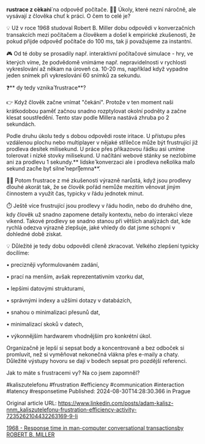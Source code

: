 **rustrace z c**̌**eka**́**ni**́ na odpověď počítače. 😮‍💨 Úkoly, které nezní náročně, ale vysávají z člověka chuť k práci. O čem to celé je?


💡 Už v roce 1968 studoval Robert B. Miller dobu odpovědi v konverzačních transakcích mezi počítačem a člověkem a došel k empirické zkušenosti, že pokud přijde odpověď počítače do 100 ms, tak ji považujeme za instantní.


🎮 Od té doby se prosadily např. interaktivní počítačové simulace - hry, ve kterých víme, že podvědomě vnímáme např. nepravidelnosti v rychlosti vykreslování až někam na úroveň ca. 10-20 ms, například když vypadne jeden snímek při vykreslování 60 snímků za sekundu.


❓** dy tedy vznika**́** frustrace**?


👉 Když člověk začne vnímat "čekání". Protože v ten moment naši krátkodobou paměť začnou snadno rozptylovat okolní podněty a začne klesat soustředění. Tento stav podle Millera nastává zhruba po 2 sekundách.


Podle druhu úkolu tedy s dobou odpovědi roste iritace. U přístupu přes vzdálenou plochu nebo multiplayer v nějaké střílečce může být frustrující již prodleva desítek milisekund. U práce přes příkazovou řádku asi umíme tolerovat i nízké stovky milisekund. U načítání webové stánky se nezlobíme ani za prodlevu 1 sekundy.**  lidske**́** konverzaci ale i prodleva ne**̌**kolika ma**́**lo sekund zac**̌**ne by**́**t silne**̌** nepr**̌**i**́**jemna**́.


😮‍💨 Potom frustrace z mé zkušenosti výrazně narůstá, když jsou prodlevy dlouhé akorát tak, že se člověk pořád nemůže mezitím věnovat jiným činnostem a využít čas, typicky v řádu jednotek minut.


⏱️ Ještě více frustrující jsou prodlevy v řádu hodin, nebo do druhého dne, kdy člověk už snadno zapomene detaily kontextu, nebo do interakcí vleze víkend. Takové prodlevy se snadno stanou při větších analýzách dat, kde rychlá odezva výrazně zlepšuje, jaké vhledy do dat jsme schopni v dohledné době získat.


💡 Důležité je tedy dobu odpovědi cíleně zkracovat. Velkého zlepšení typicky docílíme:

• precizněji vyformulovaném zadání,

• prací na menším, avšak reprezentativním vzorku dat,

• lepšími datovými strukturami,

• správnými indexy a užšími dotazy v databázích,

• snahou o minimalizaci přesunů dat,

• minimalizací skoků v datech,

• výkonnějším hardwarem vhodnějším pro konkrétní úkol.


Organizačně je lepší si sepsat body a koncentrovaně a bez odboček si promluvit, než si vyměňovat nekonečná vlákna přes e-maily a chaty. Důležité výstupy hovoru se dají v bodech sepsat pro pozdější referenci.


Jak to máte s frustracemi vy? Na co jsem zapomněl?


#kaliszutelefonu #frustration #efficiency #communication #interaction #latency #responsetime
Published: 2024-08-30T14:28:30.366 in Prague

Original article URL: https://www.linkedin.com/posts/adam-kalisz-nnm_kaliszutelefonu-frustration-efficiency-activity-7235262104432263169-9-Ii

[1968 - Response time in man-computer conversational transactionsby ROBERT B. MILLER](./media/1968-miller-response-time.png)